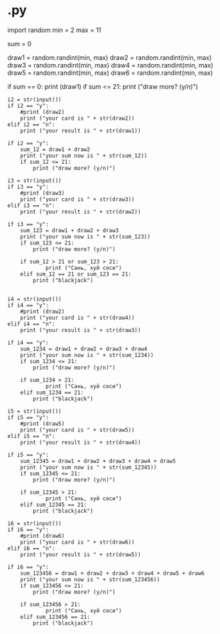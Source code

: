 # .py

import random
min = 2
max = 11

sum = 0


draw1 = random.randint(min, max)
draw2 = random.randint(min, max)
draw3 = random.randint(min, max)
draw4 = random.randint(min, max)
draw5 = random.randint(min, max)
draw6 = random.randint(min, max)


if sum == 0:
    print (draw1)
    if sum <= 21:
        print ("draw more? (y/n)")
        
    i2 = str(input())
    if i2 == "y":
        #print (draw2)
        print ("your card is " + str(draw2))
    elif i2 == "n":
        print ("your result is " + str(draw1))
        
    if i2 == "y":
        sum_12 = draw1 + draw2
        print ("your sum now is " + str(sum_12))
        if sum_12 <= 21:
            print ("draw more? (y/n)")

    i3 = str(input())
    if i3 == "y":
        #print (draw3)
        print ("your card is " + str(draw3))
    elif i3 == "n":
        print ("your result is " + str(draw2))

    if i3 == "y":
        sum_123 = draw1 + draw2 + draw3
        print ("your sum now is " + str(sum_123))
        if sum_123 <= 21:
            print ("draw more? (y/n)")
    
        if sum_12 > 21 or sum_123 > 21:
                print ("Сань, хуй соси")
        elif sum_12 == 21 or sum_123 == 21:
            print ("blackjack")
        
                
    i4 = str(input())
    if i4 == "y":
        #print (draw2)
        print ("your card is " + str(draw4))
    elif i4 == "n":
        print ("your result is " + str(draw3))

    if i4 == "y":
        sum_1234 = draw1 + draw2 + draw3 + draw4
        print ("your sum now is " + str(sum_1234))
        if sum_1234 <= 21:
            print ("draw more? (y/n)")

        if sum_1234 > 21:
                print ("Сань, хуй соси")
        elif sum_1234 == 21:
            print ("blackjack")
                
    i5 = str(input())
    if i5 == "y":
        #print (draw5)
        print ("your card is " + str(draw5))
    elif i5 == "n":
        print ("your result is " + str(draw4))  

    if i5 == "y":
        sum_12345 = draw1 + draw2 + draw3 + draw4 + draw5
        print ("your sum now is " + str(sum_12345))
        if sum_12345 <= 21:
            print ("draw more? (y/n)")

        if sum_12345 > 21:
                print ("Сань, хуй соси")
        elif sum_12345 == 21:
            print ("blackjack")

    i6 = str(input())
    if i6 == "y":
        #print (draw6)
        print ("your card is " + str(draw6))
    elif i6 == "n":
        print ("your result is " + str(draw5))

    if i6 == "y":
        sum_123456 = draw1 + draw2 + draw3 + draw4 + draw5 + draw6
        print ("your sum now is " + str(sum_123456))
        if sum_123456 <= 21:
            print ("draw more? (y/n)")

        if sum_123456 > 21:
                print ("Сань, хуй соси")
        elif sum_123456 == 21:
            print ("blackjack")
